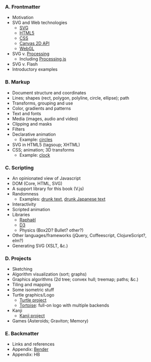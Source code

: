 ### A. Frontmatter

* Motivation
* SVG and Web technologies
    * [SVG](http://www.w3.org/TR/SVG/)
    * [HTML5](http://www.w3.org/html/wg/drafts/html/master/)
    * [CSS](http://www.w3.org/TR/CSS2/)
    * [Canvas 2D API](http://www.w3.org/html/wg/drafts/2dcontext/html5_canvas/)
    * [WebGL](https://www.khronos.org/registry/webgl/specs/1.0/)
* SVG v. [Processing](http://processing.org/)
    * Including [Processing.js](http://processingjs.org/)
* SVG v. Flash
* Introductory examples

### B. Markup

* Document structure and coordinates
* Lines; shapes (rect, polygon, polyline, circle, ellipse); path
* Transforms, grouping and use
* Color, gradients and patterns
* Text and fonts
* Media (images, audio and video)
* Clipping and masks
* Filters
* Declarative animation
    * Example: [circles](http://romulusetrem.us/vectors-galore/svg/circles.svg)
* SVG in HTML5 (tagsoup; XHTML)
* CSS; animation; 3D transforms
    * Example: [clock](http://romulusetrem.us/vectors-galore/svg/clock.svg)

### C. Scripting

* An opinionated view of Javascript
* DOM (Core, HTML, SVG)
* A support library for this book (V.js)
* Randomness
    * Examples: [drunk text](http://romulusetrem.us/vectors-galore/svg/drunk-text.svg),
      [drunk Japanese text](http://romulusetrem.us/vectors-galore/svg/drunk-text-js.svg)
* Interactivity
* Scripted animation
* Libraries
    * [Raphaël](http://raphaeljs.com/)
    * [D3](http://d3js.org/)
    * Physics (Box2D? Bullet? other?)
* Other languages/frameworks (jQuery, Coffeescript, ClojureScript?, elm?)
* Generating SVG (XSLT, &c.)

### D. Projects

* Sketching
* Algorithm visualization (sort; graphs)
* Graphics algorithms (2d tree; convex hull; treemap; paths; &c.)
* Tiling and mapping
* Some isometric stuff
* Turtle graphics/Logo
    * [Turtle project](http://romulusetrem.us/vectors-galore/projects/turtle/)
    * [Tortoise](https://github.com/julienq/tortoise): full-on logo with
      multiple backends
* Kanji
    * [Kanji project](http://romulusetrem.us/vectors-galore/projects/kanji/kanji.html?k=漢)
* Games (Asteroids; Graviton; Memory)


### E. Backmatter

* Links and references
* Appendix: [Bender](http://bender.igel.co.jp/)
* Appendix: HB
